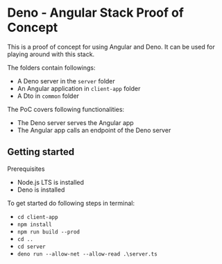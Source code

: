 # Deno - Angular Stack Proof of Concept
This is a proof of concept for using Angular and Deno. It can be used for playing around with this stack.

The folders contain followings:
* A Deno server in the `server` folder
* An Angular application in `client-app` folder
* A Dto in `common` folder

The PoC covers following functionalities:
* The Deno server serves the Angular app
* The Angular app calls an endpoint of the Deno server

## Getting started
Prerequisites
* Node.js LTS is installed
* Deno is installed

To get started do following steps in terminal:
* `cd client-app`
* `npm install`
* `npm run build --prod`
* `cd ..`
* `cd server`
* `deno run --allow-net --allow-read .\server.ts`